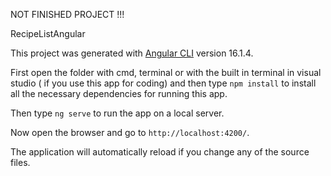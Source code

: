 NOT FINISHED PROJECT !!!

RecipeListAngular

This project was generated with [Angular CLI](https://github.com/angular/angular-cli) version 16.1.4.

First open the folder with cmd, terminal or with the built in terminal in visual studio ( if you use this app for coding) and then type `npm install` to install all the necessary dependencies for running this app. 

Then type `ng serve` to run the app on a local server.

Now open the browser and go to `http://localhost:4200/`.

The application will automatically reload if you change any of the source files.

